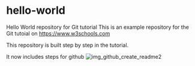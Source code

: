# hello-world
Hello World repository for Git tutorial
This is an example repository for the Git tutoial on https://www.w3schools.com

This repository is built step by step in the tutorial.

It now includes steps for github
![img_github_create_readme2](https://user-images.githubusercontent.com/107608737/174285258-cd3a9d9a-180a-4a4e-90af-326e81957226.png)
